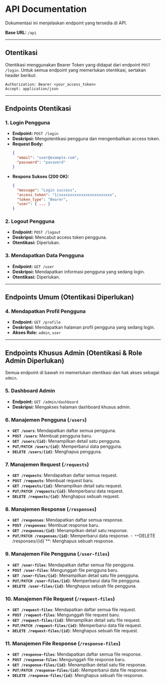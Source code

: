 # API Documentation

Dokumentasi ini menjelaskan endpoint yang tersedia di API.

**Base URL:** `/api`

---

## Otentikasi

Otentikasi menggunakan Bearer Token yang didapat dari endpoint `POST /login`. Untuk semua endpoint yang memerlukan otentikasi, sertakan header berikut:

```
Authorization: Bearer <your_access_token>
Accept: application/json
```

---

## Endpoints Otentikasi

### 1. Login Pengguna

- **Endpoint:** `POST /login`
- **Deskripsi:** Mengotentikasi pengguna dan mengembalikan access token.
- **Request Body:**
  ```json
  {
    "email": "user@example.com",
    "password": "password"
  }
  ```
- **Respons Sukses (200 OK):**
  ```json
  {
    "message": "Login success",
    "access_token": "1|xxxxxxxxxxxxxxxxxxxxxxxx",
    "token_type": "Bearer",
    "user": { ... }
  }
  ```

### 2. Logout Pengguna

- **Endpoint:** `POST /logout`
- **Deskripsi:** Mencabut access token pengguna.
- **Otentikasi:** Diperlukan.

### 3. Mendapatkan Data Pengguna

- **Endpoint:** `GET /user`
- **Deskripsi:** Mendapatkan informasi pengguna yang sedang login.
- **Otentikasi:** Diperlukan.

---

## Endpoints Umum (Otentikasi Diperlukan)

### 4. Mendapatkan Profil Pengguna

- **Endpoint:** `GET /profile`
- **Deskripsi:** Mendapatkan halaman profil pengguna yang sedang login.
- **Akses Role:** `admin`, `user`

---

## Endpoints Khusus Admin (Otentikasi & Role Admin Diperlukan)

Semua endpoint di bawah ini memerlukan otentikasi dan hak akses sebagai `admin`.

### 5. Dashboard Admin

- **Endpoint:** `GET /admin/dashboard`
- **Deskripsi:** Mengakses halaman dashboard khusus admin.

### 6. Manajemen Pengguna (`/users`)

- **`GET /users`**: Mendapatkan daftar semua pengguna.
- **`POST /users`**: Membuat pengguna baru.
- **`GET /users/{id}`**: Menampilkan detail satu pengguna.
- **`PUT/PATCH /users/{id}`**: Memperbarui data pengguna.
- **`DELETE /users/{id}`**: Menghapus pengguna.

### 7. Manajemen Request (`/requests`)

- **`GET /requests`**: Mendapatkan daftar semua request.
- **`POST /requests`**: Membuat request baru.
- **`GET /requests/{id}`**: Menampilkan detail satu request.
- **`PUT/PATCH /requests/{id}`**: Memperbarui data request.
- **`DELETE /requests/{id}`**: Menghapus sebuah request.

### 8. Manajemen Response (`/responses`)

- **`GET /responses`**: Mendapatkan daftar semua response.
- **`POST /responses`**: Membuat response baru.
- **`GET /responses/{id}`**: Menampilkan detail satu response.
- **`PUT/PATCH /responses/{id}`**: Memperbarui data response.
-` **`DELETE /responses/{id}`**: Menghapus sebuah response.

### 9. Manajemen File Pengguna (`/user-files`)

- **`GET /user-files`**: Mendapatkan daftar semua file pengguna.
- **`POST /user-files`**: Mengunggah file pengguna baru.
- **`GET /user-files/{id}`**: Menampilkan detail satu file pengguna.
- **`PUT/PATCH /user-files/{id}`**: Memperbarui data file pengguna.
- **`DELETE /user-files/{id}`**: Menghapus sebuah file pengguna.

### 10. Manajemen File Request (`/request-files`)

- **`GET /request-files`**: Mendapatkan daftar semua file request.
- **`POST /request-files`**: Mengunggah file request baru.
- **`GET /request-files/{id}`**: Menampilkan detail satu file request.
- **`PUT/PATCH /request-files/{id}`**: Memperbarui data file request.
- **`DELETE /request-files/{id}`**: Menghapus sebuah file request.

### 11. Manajemen File Response (`/response-files`)

- **`GET /response-files`**: Mendapatkan daftar semua file response.
- **`POST /response-files`**: Mengunggah file response baru.
- **`GET /response-files/{id}`**: Menampilkan detail satu file response.
- **`PUT/PATCH /response-files/{id}`**: Memperbarui data file response.
- **`DELETE /response-files/{id}`**: Menghapus sebuah file response.
